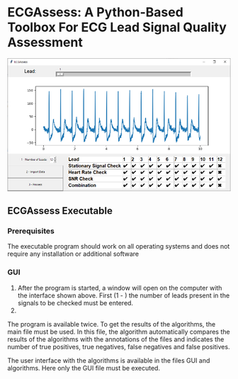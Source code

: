 # ECGAssess: A Python-Based Toolbox For ECG Lead Signal Quality Assessment

![Screenshot](ECGAssessGUI.PNG)

## ECGAssess Executable

### Prerequisites
The executable program should work on all operating systems and does not require any installation or additional software

### GUI

1. After the program is started, a window will open on the computer with the interface shown above. First (1 - ) the number of leads present in the signals to be checked must be entered.
2. 
The program is available twice. To get the results of the algorithms, the main file must be used. 
In this file, the algorithm automatically compares the results of the algorithms with the 
annotations of the files and indicates the number of true positives, true negatives, false negatives
and false positives.

The user interface with the algorithms is available in the files GUI and algorithms. 
Here only the GUI file must be executed.
